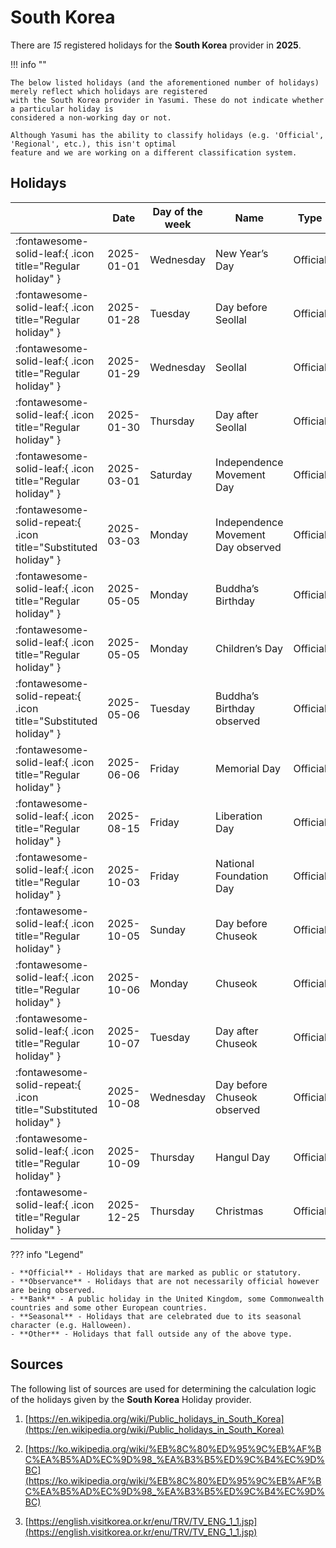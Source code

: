 # South Korea

There are _15_ registered holidays for the **South Korea** provider in **2025**.

!!! info ""

    The below listed holidays (and the aforementioned number of holidays) merely reflect which holidays are registered
    with the South Korea provider in Yasumi. These do not indicate whether a particular holiday is
    considered a non-working day or not.

    Although Yasumi has the ability to classify holidays (e.g. 'Official', 'Regional', etc.), this isn't optimal
    feature and we are working on a different classification system.

## Holidays

|     | Date | Day of the week | Name | Type |
| --- | ---- | --------------- | ---- | ---- |
| :fontawesome-solid-leaf:{ .icon title="Regular holiday" } | 2025-01-01 | Wednesday | New Year’s Day | Official |
| :fontawesome-solid-leaf:{ .icon title="Regular holiday" } | 2025-01-28 | Tuesday | Day before Seollal | Official |
| :fontawesome-solid-leaf:{ .icon title="Regular holiday" } | 2025-01-29 | Wednesday | Seollal | Official |
| :fontawesome-solid-leaf:{ .icon title="Regular holiday" } | 2025-01-30 | Thursday | Day after Seollal | Official |
| :fontawesome-solid-leaf:{ .icon title="Regular holiday" } | 2025-03-01 | Saturday | Independence Movement Day | Official |
| :fontawesome-solid-repeat:{ .icon title="Substituted holiday" } | 2025-03-03 | Monday | Independence Movement Day observed | Official |
| :fontawesome-solid-leaf:{ .icon title="Regular holiday" } | 2025-05-05 | Monday | Buddha’s Birthday | Official |
| :fontawesome-solid-leaf:{ .icon title="Regular holiday" } | 2025-05-05 | Monday | Children’s Day | Official |
| :fontawesome-solid-repeat:{ .icon title="Substituted holiday" } | 2025-05-06 | Tuesday | Buddha’s Birthday observed | Official |
| :fontawesome-solid-leaf:{ .icon title="Regular holiday" } | 2025-06-06 | Friday | Memorial Day | Official |
| :fontawesome-solid-leaf:{ .icon title="Regular holiday" } | 2025-08-15 | Friday | Liberation Day | Official |
| :fontawesome-solid-leaf:{ .icon title="Regular holiday" } | 2025-10-03 | Friday | National Foundation Day | Official |
| :fontawesome-solid-leaf:{ .icon title="Regular holiday" } | 2025-10-05 | Sunday | Day before Chuseok | Official |
| :fontawesome-solid-leaf:{ .icon title="Regular holiday" } | 2025-10-06 | Monday | Chuseok | Official |
| :fontawesome-solid-leaf:{ .icon title="Regular holiday" } | 2025-10-07 | Tuesday | Day after Chuseok | Official |
| :fontawesome-solid-repeat:{ .icon title="Substituted holiday" } | 2025-10-08 | Wednesday | Day before Chuseok observed | Official |
| :fontawesome-solid-leaf:{ .icon title="Regular holiday" } | 2025-10-09 | Thursday | Hangul Day | Official |
| :fontawesome-solid-leaf:{ .icon title="Regular holiday" } | 2025-12-25 | Thursday | Christmas | Official |

??? info "Legend"

    - **Official** - Holidays that are marked as public or statutory.
    - **Observance** - Holidays that are not necessarily official however are being observed.
    - **Bank** - A public holiday in the United Kingdom, some Commonwealth countries and some other European countries.
    - **Seasonal** - Holidays that are celebrated due to its seasonal character (e.g. Halloween).
    - **Other** - Holidays that fall outside any of the above type.

## Sources

The following list of sources are used for determining the calculation logic of
the holidays given by the **South Korea** Holiday provider.


1. [https://en.wikipedia.org/wiki/Public_holidays_in_South_Korea](https://en.wikipedia.org/wiki/Public_holidays_in_South_Korea)
   
1. [https://ko.wikipedia.org/wiki/%EB%8C%80%ED%95%9C%EB%AF%BC%EA%B5%AD%EC%9D%98_%EA%B3%B5%ED%9C%B4%EC%9D%BC](https://ko.wikipedia.org/wiki/%EB%8C%80%ED%95%9C%EB%AF%BC%EA%B5%AD%EC%9D%98_%EA%B3%B5%ED%9C%B4%EC%9D%BC)
   
1. [https://english.visitkorea.or.kr/enu/TRV/TV_ENG_1_1.jsp](https://english.visitkorea.or.kr/enu/TRV/TV_ENG_1_1.jsp)
   
